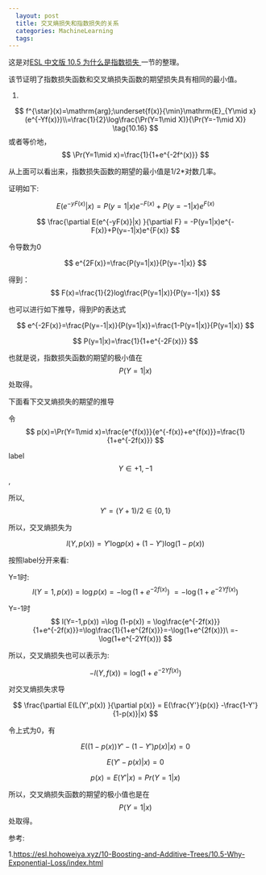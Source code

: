 ```yaml
---
  layout: post
  title: 交叉熵损失和指数损失的关系
  categories: MachineLearning
  tags:
--- 
```



这是对[ESL 中文版 10.5 为什么是指数损失 ](https://esl.hohoweiya.xyz/10-Boosting-and-Additive-Trees/10.5-Why-Exponential-Loss/index.html) 一节的整理。

该节证明了指数损失函数和交叉熵损失函数的期望损失具有相同的最小值。

1.
$$ 
f^{\star}(x)=\mathrm{arg};\underset{f(x)}{\min}\mathrm{E}_{Y\mid x}(e^{-Yf(x)})\\=\frac{1}{2}\log\frac{\Pr(Y=1\mid X)}{\Pr(Y=-1\mid X)} \tag{10.16} 
$$
 或者等价地， $$ \Pr(Y=1\mid x)=\frac{1}{1+e^{-2f^(x)}} $$

 从上面可以看出来，指数损失函数的期望的最小值是1/2*对数几率。

 证明如下:

$$
E(e^{-yF(x)}|x) = P(y=1|x)e^{-F(x)}+P(y=-1|x)e^{F(x)}
$$

$$
\frac{\partial E(e^{-yF(x)}|x)  }{\partial F} = -P(y=1|x)e^{-F(x)}+P(y=-1|x)e^{F(x)}
$$

令导数为0

$$
e^{2F(x)}=\frac{P(y=1|x)}{P(y=-1|x)}
$$


得到：
$$
F(x)=\frac{1}{2}log\frac{P(y=1|x)}{P(y=-1|x)}
$$

也可以进行如下推导，得到P的表达式

$$
e^{-2F(x)}=\frac{P(y=-1|x)}{P(y=1|x)}=\frac{1-P(y=1|x)}{P(y=1|x)}
$$

$$
P(y=1|x)=\frac{1}{1+e^{-2F(x)}}
$$

也就是说，指数损失函数的期望的极小值在$$P(Y=1|x)$$处取得。

下面看下交叉熵损失的期望的推导

令
$$ 
p(x)=\Pr(Y=1\mid x)=\frac{e^{f(x)}}{e^{-f(x)}+e^{f(x)}}=\frac{1}{1+e^{-2f(x)}} 
$$ 

label $$Y\in{+1,-1}$$,

所以,$$Y'=(Y+1)/2\in \{0,1\}$$

所以，交叉熵损失为

$$ 
l(Y,p(x))=Y'\mathrm{log}p(x)+(1-Y')\mathrm{log}(1-p(x)) 
$$

按照label分开来看:


Y=1时:
$$ 
l(Y=1, p(x)) =\log p(x) = -\log(1+e^{-2f(x)})\ =-\log(1+e^{-2Yf(x)}) 
$$

Y=-1时
$$
l(Y=-1,p(x)) =\log (1-p(x)) = \log\frac{e^{-2f(x)}}{1+e^{-2f(x)}}=\log\frac{1}{1+e^{2f(x)}}=-\log(1+e^{2f(x)})\ =-\log(1+e^{-2Yf(x)})
$$

所以，交叉熵损失也可以表示为:

$$ -l(Y,f(x))=\mathrm{log}(1+e^{-2Yf(x)}) $$


对交叉熵损失求导

$$
\frac{\partial E(L(Y',p(x))  }{\partial p(x)} =
E(\frac{Y'}{p(x)} -\frac{1-Y'}{1-p(x)}|x)
$$

令上式为0，有

$$
E((1-p(x))Y'-(1-Y')p(x)|x)=0
$$

$$
E(Y'-p(x)|x)=0
$$

$$
p(x)=E(Y'|x)=Pr(Y=1|x)
$$


所以，交叉熵损失函数的期望的极小值也是在$$P(Y=1|x)$$处取得。



参考:

1.https://esl.hohoweiya.xyz/10-Boosting-and-Additive-Trees/10.5-Why-Exponential-Loss/index.html